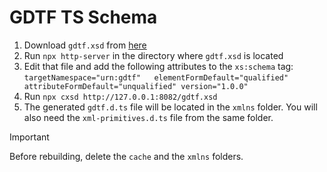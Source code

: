 # GDTF TS Schema

1. Download `gdtf.xsd` from [here](https://raw.githubusercontent.com/mvrdevelopment/spec/main/gdtf.xsd)
1. Run `npx http-server` in the directory where `gdtf.xsd` is located
1. Edit that file and add the following attributes to the `xs:schema` tag: `targetNamespace="urn:gdtf"   elementFormDefault="qualified" attributeFormDefault="unqualified" version="1.0.0"`
1. Run `npx cxsd http://127.0.0.1:8082/gdtf.xsd`
1. The generated `gdtf.d.ts` file will be located in the `xmlns` folder. You will also need the `xml-primitives.d.ts` file from the same folder.

> [!IMPORTANT]  
> Before rebuilding, delete the `cache` and the `xmlns` folders.